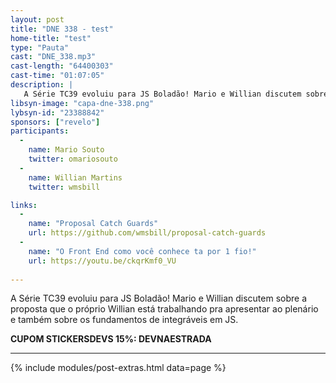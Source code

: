 ```yaml
---
layout: post
title: "DNE 338 - test"
home-title: "test"
type: "Pauta"
cast: "DNE_338.mp3"
cast-length: "64400303"
cast-time: "01:07:05"
description: |
   A Série TC39 evoluiu para JS Boladão! Mario e Willian discutem sobre a proposta que o próprio Willian está trabalhando pra apresentar ao plenário e também sobre os fundamentos de integráveis em JS.
libsyn-image: "capa-dne-338.png"
lybsyn-id: "23388842"
sponsors: ["revelo"]
participants:
  -
    name: Mario Souto
    twitter: omariosouto
  -
    name: Willian Martins
    twitter: wmsbill

links:
  -
    name: "Proposal Catch Guards"
    url: https://github.com/wmsbill/proposal-catch-guards
  -
    name: "O Front End como você conhece ta por 1 fio!"
    url: https://youtu.be/ckqrKmf0_VU
  
---
```


A Série TC39 evoluiu para JS Boladão! Mario e Willian discutem sobre a proposta que o próprio Willian está trabalhando pra apresentar ao plenário e também sobre os fundamentos de integráveis em JS.

<strong>CUPOM STICKERSDEVS 15%: DEVNAESTRADA</strong>

---

{% include modules/post-extras.html data=page %}
